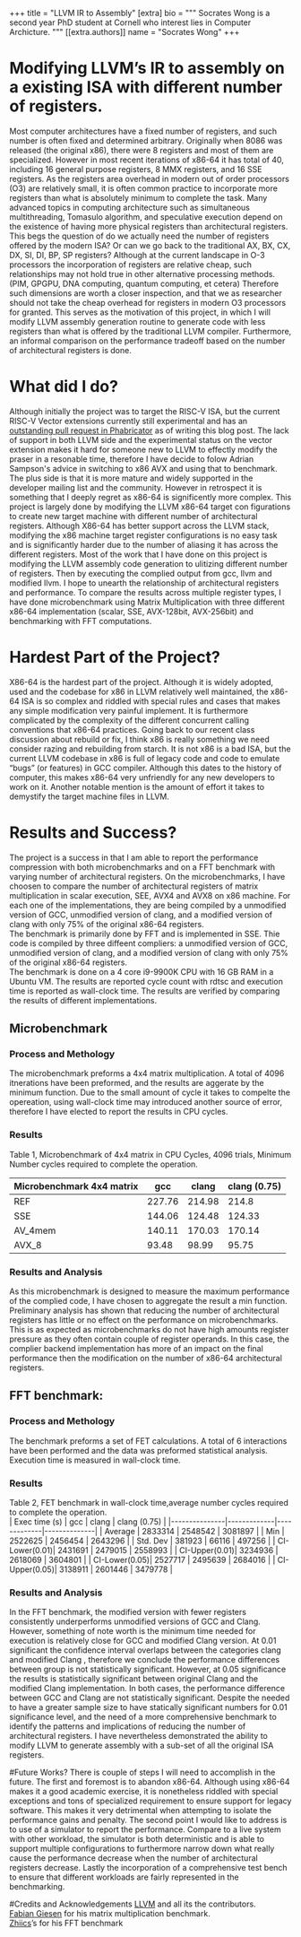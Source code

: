 +++
title = "LLVM IR to Assembly"
[extra]
bio = """
   Socrates Wong is a second year PhD student at Cornell who interest lies in Computer Archicture.
"""
[[extra.authors]]
name = "Socrates Wong"
+++

# Modifying LLVM’s IR to assembly on a existing ISA with different number of registers. 
Most computer architectures have a fixed number of registers, and such number is often fixed and determined arbitrary.  Originally when 8086 was released (the original x86), there were 8 registers and most of them are specialized. However in most recent iterations of x86-64 it has total of 40, including 16 general purpose registers, 8 MMX registers, and 16 SSE registers.  As the registers area overhead in modern out of order processors (O3) are relatively small, it is often common practice to incorporate more registers than what is absolutely minimum to complete the task.   Many advanced topics in computing architecture such as simultaneous multithreading, Tomasulo algorithm, and speculative execution depend on the existence of having more physical registers than architectural registers.  
This begs the question of do we actually need the number of registers offered by the modern ISA? Or can we go back to the traditional AX, BX, CX, DX, SI, DI, BP, SP registers?  Although at the current landscape in O-3 processors the incorporation of registers are relative cheap, such relationships may not hold true in other alternative processing methods. (PIM, GPGPU, DNA computing, quantum computing, et cetera)  Therefore such dimensions are worth a closer inspection, and that we as researcher should not take the cheap overhead for registers in modern O3 processors for granted. 
This serves as the motivation of this project, in which I will modify LLVM assembly generation routine to generate code with less registers than what is offered by the traditional LLVM compiler.  Furthermore, an informal comparison on the performance tradeoff based on the number of architectural registers is done.  

# What did I do?
Although initially the project was to target the RISC-V ISA, but the current RISC-V Vector extensions currently still experimental and has an [outstanding pull request in Phabricator](https://reviews.llvm.org/rG5baef6353e8819e443d327f84edc9f2d1c8c0c9e) as of writing this blog post.  The lack of support in both LLVM side and the experimental status on the vector extension makes it hard for someone new to LLVM to effectly modify the praser in a resonable time, therefore I have decide to folow Adrian Sampson's advice in switching to x86 AVX and using that to benchmark. The plus side is that it is more mature and widely supported in the developer mailing list and the community.  However in retrospect it is something that I deeply regret as x86-64 is significently more complex.  This project is largely done by modifying the LLVM x86-64 target con figurations to create new target machine with different number of architectural registers.  Although X86-64 has better support across the LLVM stack, modifying the x86 machine target register configurations is no easy task and is significantly harder due to the number of aliasing it has across the different registers.   Most of the work that I have done on this project is modifying the LLVM assembly code generation to ulitizing different number of registers.  Then by executing the complied output from gcc, llvm and modified llvm.  I hope to unearth the relationship of architectural registers and performance.  To compare the results across multiple register types, I have done microbenchmark using Matrix Multiplication with three different x86-64 implementation (scalar, SSE, AVX-128bit, AVX-256bit) and benchmarking with FFT computations.  

# Hardest Part of the Project?
X86-64 is the hardest part of the project.  Although it is widely adopted, used and the codebase for x86 in LLVM relatively well maintained, the x86-64 ISA is so complex and riddled with special rules and cases that makes any simple modification very painful implement.  It is furthermore complicated by the complexity of the different concurrent calling conventions that x86-64 practices.  Going back to our recent class discussion about rebuild or fix, I think x86 is really something we need consider razing and rebuilding from starch.  It is not x86 is a bad ISA, but the current LLVM codebase in x86 is full of legacy code and code to emulate “bugs” (or features) in GCC compiler.  Although this dates to the history of computer, this makes x86-64 very unfriendly for any new developers to work on it.  Another notable mention is the amount of effort it takes to demystify the target machine files in LLVM.  

# Results and Success?
The project is a success in that I am able to report the performance compression with both microbenchmarks and on a FFT benchmark with varying number of architectural registers. 
On the microbenchmarks, I have choosen to compare the number of architectural registers of matrix multiplication in scalar execution, SEE, AVX4 and AVX8 on x86 machine.  For each one of the implementations, they are being compiled by a unmodified version of GCC, unmodified version of clang, and a modified version of clang with only 75% of the original x86-64 registers.    
The benchmark is primarily done by FFT and is implemented in SSE.   Thie code is compiled by three diffeent compliers: a unmodified version of GCC, unmodified version of clang, and a modified version of clang with only 75% of the original x86-64 registers.     
The benchmark is done on a 4 core i9-9900K CPU with 16 GB RAM in a Ubuntu VM.  The results are reported cycle count with rdtsc and execution time is reported as wall-clock time.  The results are verified by comparing the results of different implementations.


## Microbenchmark 

### Process and Methology
The microbenchmark preforms a 4x4 matrix multiplication.  A total of 4096 itnerations have been preformed, and the results are aggerate by the minimum function.  Due to the small amount of cycle it takes to compelte the opereation, using wall-clock time may introduced another source of error, therefore I have elected to report the results in CPU cycles.


### Results
Table 1, Microbenchmark of 4x4 matrix in CPU Cycles, 4096 trials, Minimum Number cycles required to complete the operation. 

| Microbenchmark 4x4   matrix             | gcc                   | clang  | clang (0.75) |
|-----------------------------------------|-----------------------|--------|--------------|
| REF                                     | 227.76                | 214.98 | 214.8        |
| SSE                                     | 144.06                | 124.48 | 124.33       |
| AV_4mem                                 | 140.11                | 170.03 | 170.14       |
| AVX_8                                   | 93.48                 | 98.99  | 95.75        |

### Results and Analysis
As this microbenchmark is designed to measure the maximum performance of the complied code, I have chosen to aggregate the result a min function. Preliminary analysis has shown that reducing the number of architectural registers has little or no effect on the performance on microbenchmarks.  This is as expected as microbenchmarks do not have high amounts register pressure as they often contain couple of register operands.  In this case, the complier backend implementation has more of an impact on the final performance then the modification on the number of x86-64 architectural registers.  


## FFT benchmark:

### Process and Methology
The benchmark preforms a set of FET calculations.  A total of 6 interactions have been performed and the data was preformed statistical analysis.  Execution time is measured in wall-clock time.

### Results
Table 2, FET benchmark in wall-clock time,average number cycles required to complete the operation.  
| Exec time (s) | gcc         | clang       | clang (0.75) |
|---------------|-------------|-------------|--------------|
| Average       | 2833314     | 2548542     | 3081897      |
| Min           | 2522625     | 2456454     | 2643296      |
| Std. Dev      | 381923      | 66116       | 497256       |
| CI-Lower(0.01)| 2431691     | 2479015     | 2558993      |
| CI-Upper(0.01)| 3234936     | 2618069     | 3604801      |
| CI-Lower(0.05)| 2527717     | 2495639     | 2684016      |
| CI-Upper(0.05)| 3138911     | 2601446     | 3479778      |

### Results and Analysis
In the FFT benchmark, the modified version with fewer registers consistently underperforms unmodified versions of GCC and Clang.  However, something of note worth is the minimum time needed for execution is relatively close for GCC and modified Clang version. At 0.01 significant the confidence interval overlaps between the categories clang and modified Clang , therefore we conclude the performance differences between group is not statistically significant. However, at 0.05 significance the results is statistically significant between original Clang and the modified Clang implementation.  In both cases, the performance difference between GCC and Clang are not statistically significant.  Despite the needed to have a greater sample size to have statically significant numbers for 0.01 significance level, and the need of a more comprehensive benchmark to identify the patterns and implications of reducing the number of architectural registers.  I have nevertheless demonstrated the ability to modify LLVM to generate assembly with a sub-set of all the original ISA registers.  

#Future Works?
There is couple of steps I will need to accomplish in the future.  The first and foremost is to abandon x86-64.  Although using x86-64 makes it a good academic exercise, it is nonetheless riddled with special exceptions and tons of specialized requirement to ensure support for legacy software.  This makes it very detrimental when attempting to isolate the performance gains and penalty.  The second point I would like to address is to use of a simulator to report the performance.   Compare to a live system with other workload, the simulator is both deterministic and is able to support multiple configurations to furthermore narrow down what really cause the performance decrease when the number of architectural registers decrease.  Lastly the incorporation of a comprehensive test bench to ensure that different workloads are fairly represented in the benchmarking.  



#Credits and Acknowledgements 
[LLVM](https://github.com/llvm-mirror/llvm/blob/master/CREDITS.TXT) and all its the contributors.  
[Fabian Giesen](https://github.com/rygorous) for his matrix multiplication benchmark.  
[Zhiics](https://github.com/zhiics)’s for his FFT benchmark
